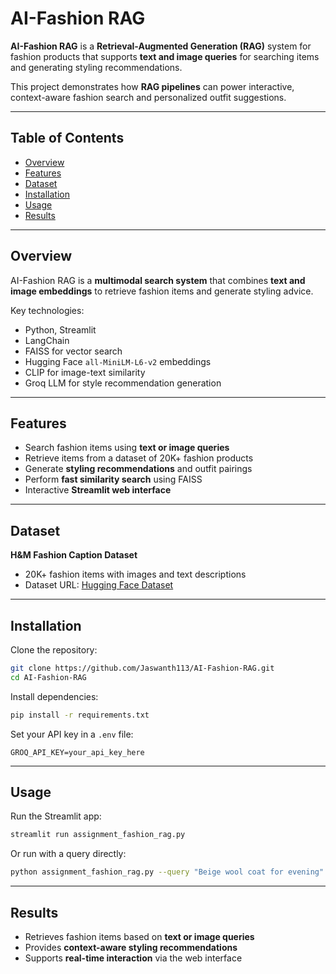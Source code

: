 # AI-Fashion RAG

**AI-Fashion RAG** is a **Retrieval-Augmented Generation (RAG)** system for fashion products that supports **text and image queries** for searching items and generating styling recommendations.  

This project demonstrates how **RAG pipelines** can power interactive, context-aware fashion search and personalized outfit suggestions.

---

## Table of Contents
- [Overview](#overview)  
- [Features](#features)  
- [Dataset](#dataset)  
- [Installation](#installation)  
- [Usage](#usage)  
- [Results](#results)  

---

## Overview
AI-Fashion RAG is a **multimodal search system** that combines **text and image embeddings** to retrieve fashion items and generate styling advice.  

Key technologies:
- Python, Streamlit  
- LangChain  
- FAISS for vector search  
- Hugging Face `all-MiniLM-L6-v2` embeddings  
- CLIP for image-text similarity  
- Groq LLM for style recommendation generation  

---

## Features
- Search fashion items using **text or image queries**  
- Retrieve items from a dataset of 20K+ fashion products  
- Generate **styling recommendations** and outfit pairings  
- Perform **fast similarity search** using FAISS  
- Interactive **Streamlit web interface**  

---

## Dataset
**H&M Fashion Caption Dataset**  
- 20K+ fashion items with images and text descriptions  
- Dataset URL: [Hugging Face Dataset](https://huggingface.co/datasets/tomytjandra/h-and-m-fashion-caption)  

---

## Installation

Clone the repository:

```bash
git clone https://github.com/Jaswanth113/AI-Fashion-RAG.git
cd AI-Fashion-RAG
```

Install dependencies:

```bash
pip install -r requirements.txt
```

Set your API key in a `.env` file:

```env
GROQ_API_KEY=your_api_key_here
```

---

## Usage

Run the Streamlit app:

```bash
streamlit run assignment_fashion_rag.py
```

Or run with a query directly:

```bash
python assignment_fashion_rag.py --query "Beige wool coat for evening"
```

---

## Results
- Retrieves fashion items based on **text or image queries**  
- Provides **context-aware styling recommendations**  
- Supports **real-time interaction** via the web interface  
